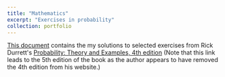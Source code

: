 ```yaml
---
title: "Mathematics"
excerpt: "Exercises in probability"
collection: portfolio
---
```


<a href="https://cyrusmaz.github.io/files/Probability.pdf">This document</a>
contains the my solutions to selected exercises from Rick Durrett's [Probability: Theory and Examples, 4th edition](http://services.math.duke.edu/~rtd/PTE/PTE5_011119.pdf) (Note that this link leads to the 5th edition of the book as the author appears to have removed the 4th edition from his website.)

